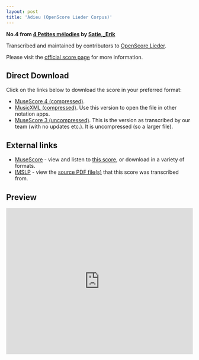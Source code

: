 ```yaml
---
layout: post
title: 'Adieu (OpenScore Lieder Corpus)'
---
```


__No.4 from [4 Petites mélodies](https://fourscoreandmore.org/openscore/lieder/Satie,_Erik/4_Petites_m%C3%A9lodies/) by [Satie,_Erik](https://fourscoreandmore.org/openscore/lieder/Satie,_Erik)__

Transcribed and maintained by contributors to [OpenScore Lieder].

Please visit the [official score page] for more information.

[official score page]: https://musescore.com/openscore-lieder-corpus/scores/6990957
[OpenScore Lieder]: https://musescore.com/openscore-lieder-corpus

## Direct Download

Click on the links below to download the score in your preferred format:
- [MuseScore 4 (compressed)](https://fourscoreandmore.org/openscore/lieder/Satie,_Erik/4_Petites_m%C3%A9lodies/4_Adieu.mscz).
- [MusicXML (compressed)](https://fourscoreandmore.org/openscore/lieder/Satie,_Erik/4_Petites_m%C3%A9lodies/4_Adieu.mxl). Use this version to open the file in other notation apps.
- [MuseScore 3 (uncompressed)](https://raw.githubusercontent.com/OpenScore/Lieder/refs/heads/main/scores/Satie,_Erik/4_Petites_m%C3%A9lodies/4_Adieu/lc6990957.mscx). This is the version as transcribed by our team (with no updates etc.). It is uncompressed (so a larger file).

## External links

- [MuseScore] - view and listen to [this score][MuseScore], or download in a variety of formats.
- [IMSLP] - view the [source PDF file(s)][IMSLP] that this score was transcribed from.

[MuseScore]: https://musescore.com/score/6990957
[IMSLP]: https://imslp.org/wiki/Special:ReverseLookup/16886

## Preview

<iframe width="100%" height="394" src="https://musescore.com/openscore-lieder-corpus/scores/6990957/embed" frameborder="0" allowfullscreen allow="autoplay; fullscreen"></iframe>
